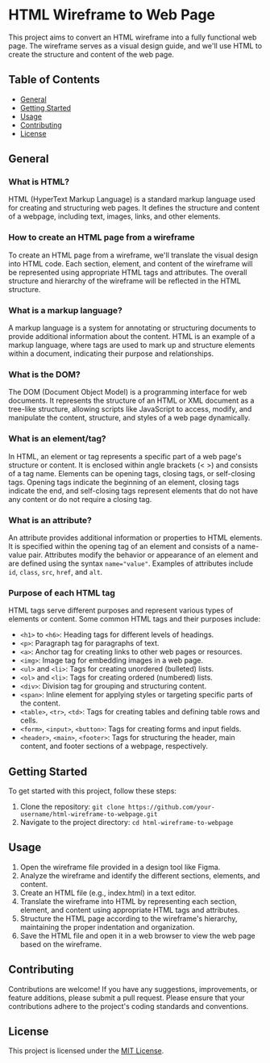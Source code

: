 # HTML Wireframe to Web Page

This project aims to convert an HTML wireframe into a fully functional web page. The wireframe serves as a visual design guide, and we'll use HTML to create the structure and content of the web page.

## Table of Contents
- [General](#general)
- [Getting Started](#getting-started)
- [Usage](#usage)
- [Contributing](#contributing)
- [License](#license)

## General

### What is HTML?
HTML (HyperText Markup Language) is a standard markup language used for creating and structuring web pages. It defines the structure and content of a webpage, including text, images, links, and other elements.

### How to create an HTML page from a wireframe
To create an HTML page from a wireframe, we'll translate the visual design into HTML code. Each section, element, and content of the wireframe will be represented using appropriate HTML tags and attributes. The overall structure and hierarchy of the wireframe will be reflected in the HTML structure.

### What is a markup language?
A markup language is a system for annotating or structuring documents to provide additional information about the content. HTML is an example of a markup language, where tags are used to mark up and structure elements within a document, indicating their purpose and relationships.

### What is the DOM?
The DOM (Document Object Model) is a programming interface for web documents. It represents the structure of an HTML or XML document as a tree-like structure, allowing scripts like JavaScript to access, modify, and manipulate the content, structure, and styles of a web page dynamically.

### What is an element/tag?
In HTML, an element or tag represents a specific part of a web page's structure or content. It is enclosed within angle brackets (< >) and consists of a tag name. Elements can be opening tags, closing tags, or self-closing tags. Opening tags indicate the beginning of an element, closing tags indicate the end, and self-closing tags represent elements that do not have any content or do not require a closing tag.

### What is an attribute?
An attribute provides additional information or properties to HTML elements. It is specified within the opening tag of an element and consists of a name-value pair. Attributes modify the behavior or appearance of an element and are defined using the syntax `name="value"`. Examples of attributes include `id`, `class`, `src`, `href`, and `alt`.

### Purpose of each HTML tag
HTML tags serve different purposes and represent various types of elements or content. Some common HTML tags and their purposes include:
- `<h1>` to `<h6>`: Heading tags for different levels of headings.
- `<p>`: Paragraph tag for paragraphs of text.
- `<a>`: Anchor tag for creating links to other web pages or resources.
- `<img>`: Image tag for embedding images in a web page.
- `<ul>` and `<li>`: Tags for creating unordered (bulleted) lists.
- `<ol>` and `<li>`: Tags for creating ordered (numbered) lists.
- `<div>`: Division tag for grouping and structuring content.
- `<span>`: Inline element for applying styles or targeting specific parts of the content.
- `<table>`, `<tr>`, `<td>`: Tags for creating tables and defining table rows and cells.
- `<form>`, `<input>`, `<button>`: Tags for creating forms and input fields.
- `<header>`, `<main>`, `<footer>`: Tags for structuring the header, main content, and footer sections of a webpage, respectively.

## Getting Started

To get started with this project, follow these steps:

1. Clone the repository: `git clone https://github.com/your-username/html-wireframe-to-webpage.git`
2. Navigate to the project directory: `cd html-wireframe-to-webpage`

## Usage

1. Open the wireframe file provided in a design tool like Figma.
2. Analyze the wireframe and identify the different sections, elements, and content.
3. Create an HTML file (e.g., index.html) in a text editor.
4. Translate the wireframe into HTML by representing each section, element, and content using appropriate HTML tags and attributes.
5. Structure the HTML page according to the wireframe's hierarchy, maintaining the proper indentation and organization.
6. Save the HTML file and open it in a web browser to view the web page based on the wireframe.

## Contributing

Contributions are welcome! If you have any suggestions, improvements, or feature additions, please submit a pull request. Please ensure that your contributions adhere to the project's coding standards and conventions.

## License

This project is licensed under the [MIT License](LICENSE).
